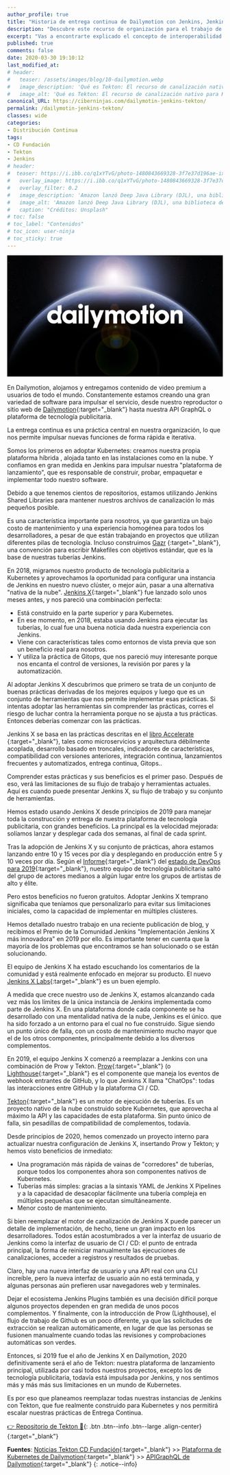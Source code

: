 ```yaml
---
author_profile: true
title: "Historia de entrega continua de Dailymotion con Jenkins, Jenkins X y Tekton"
description: "Descubre este recurso de organización para el trabajo de la integración continua"
excerpt: "Vas a encontrarte explicado el concepto de interoperabilidad dentro del mundo CI / CD además del equipo de trabajo sobre el desarrollo del término en sí"
published: true
comments: false
date: 2020-03-30 19:10:12
last_modified_at: 
# header:
#   teaser: /assets/images/blog/10-dailymotion.webp
#   image_description: 'Qué es Tekton: El recurso de canalización nativo para Kubernetes'
#   image_alt: 'Qué es Tekton: El recurso de canalización nativo para Kubernetes'
canonical_URL: https://ciberninjas.com/dailymotin-jenkins-tekton/
permalink: /dailymotin-jenkins-tekton/
classes: wide
categories:
- Distribución Continua
tags:
- CD Fundación
- Tekton
- Jenkins
# header:
#  teaser: https://i.ibb.co/q1xYTvG/photo-1480843669328-3f7e37d196ae-ixlib-rb-1-2.jpg
#   overlay_image: https://i.ibb.co/q1xYTvG/photo-1480843669328-3f7e37d196ae-ixlib-rb-1-2.jpg
#   overlay_filter: 0.2
#   image_description: 'Amazon lanzó Deep Java Library (DJL), una biblioteca de código abierto con API de Java para simplificar la capacitación, las pruebas, la implementación y la creación en 2020'
#   image_alt: 'Amazon lanzó Deep Java Library (DJL), una biblioteca de código abierto con API de Java para simplificar la capacitación, las pruebas, la implementación y la creación en 2002'
#   caption: "Créditos: Unsplash"
# toc: false
# toc_label: "Contenidos"
# toc_icon: user-ninja
# toc_sticky: true
---
```


![](/assets/images/blog/10-dailymotion.webp)

En Dailymotion, alojamos y entregamos contenido de video premium a usuarios de todo el mundo. Constantemente estamos creando una gran variedad de software para impulsar el servicio, desde nuestro reproductor o sitio web de [Dailymotion](https://www.dailymotion.com/){:target="_blank"} hasta nuestra API GraphQL o plataforma de tecnología publicitaria.

La entrega continua es una práctica central en nuestra organización, lo que nos permite impulsar nuevas funciones de forma rápida e iterativa.

Somos los primeros en adoptar Kubernetes: creamos nuestra propia plataforma híbrida , alojada tanto en las instalaciones como en la nube. Y confiamos en gran medida en Jenkins para impulsar nuestra "plataforma de lanzamiento", que es responsable de construir, probar, empaquetar e implementar todo nuestro software.

Debido a que tenemos cientos de repositorios, estamos utilizando Jenkins Shared Libraries para mantener nuestros archivos de canalización lo más pequeños posible.

Es una característica importante para nosotros, ya que garantiza un bajo costo de mantenimiento y una experiencia homogénea para todos los desarrolladores, a pesar de que están trabajando en proyectos que utilizan diferentes pilas de tecnología. Incluso construimos [Gazr](https://gazr.io/) {:target="_blank"}, una convención para escribir Makefiles con objetivos estándar, que es la base de nuestras tuberías Jenkins.

En 2018, migramos nuestro producto de tecnología publicitaria a Kubernetes y aprovechamos la oportunidad para configurar una instancia de Jenkins en nuestro nuevo clúster, o mejor aún, pasar a una alternativa "nativa de la nube". [Jenkins X](https://jenkins-x.io/){:target="_blank"} fue lanzado solo unos meses antes, y nos pareció una combinación perfecta:

- Está construido en la parte superior y para Kubernetes.
- En ese momento, en 2018, estaba usando Jenkins para ejecutar las tuberías, lo cual fue una buena noticia dada nuestra experiencia con Jenkins.
- Viene con características tales como entornos de vista previa que son un beneficio real para nosotros.
- Y utiliza la práctica de Gitops, que nos pareció muy interesante porque nos encanta el control de versiones, la revisión por pares y la automatización.

Al adoptar Jenkins X descubrimos que primero se trata de un conjunto de buenas prácticas derivadas de los mejores equipos y luego que es un conjunto de herramientas que nos permite implementar esas prácticas. Si intentas adoptar las herramientas sin comprender las prácticas, corres el riesgo de luchar contra la herramienta porque no se ajusta a tus prácticas. Entonces deberías comenzar con las prácticas.

Jenkins X se basa en las prácticas descritas en el [libro Accelerate ](https://itrevolution.com/book/accelerate/){:target="_blank"}, tales como microservicios y arquitectura débilmente acoplada, desarrollo basado en troncales, indicadores de características, compatibilidad con versiones anteriores, integración continua, lanzamientos frecuentes y automatizados, entrega continua, Gitops..

Comprender estas prácticas y sus beneficios es el primer paso. Después de eso, verá las limitaciones de su flujo de trabajo y herramientas actuales. Aquí es cuando puede presentar Jenkins X, su flujo de trabajo y su conjunto de herramientas.

Hemos estado usando Jenkins X desde principios de 2019 para manejar toda la construcción y entrega de nuestra plataforma de tecnología publicitaria, con grandes beneficios. La principal es la velocidad mejorada: solíamos lanzar y desplegar cada dos semanas, al final de cada sprint.

Tras la adopción de Jenkins X y su conjunto de prácticas, ahora estamos lanzando entre 10 y 15 veces por día y desplegando en producción entre 5 y 10 veces por día. Según el [Informe](https://services.google.com/fh/files/misc/state-of-devops-2019.pdf){:target="_blank"} del [estado de DevOps para 2019](https://services.google.com/fh/files/misc/state-of-devops-2019.pdf){:target="_blank"}, nuestro equipo de tecnología publicitaria saltó del grupo de actores medianos a algún lugar entre los grupos de artistas de alto y élite.

Pero estos beneficios no fueron gratuitos. Adoptar Jenkins X temprano significaba que teníamos que personalizarlo para evitar sus limitaciones iniciales, como la capacidad de implementar en múltiples clústeres.

Hemos detallado nuestro trabajo en una reciente publicación de blog, y recibimos el Premio de la Comunidad Jenkins "Implementación Jenkins X más innovadora" en 2019 por ello. Es importante tener en cuenta que la mayoría de los problemas que encontramos se han solucionado o se están solucionando.

El equipo de Jenkins X ha estado escuchando los comentarios de la comunidad y está realmente enfocado en mejorar su producto. El nuevo [Jenkins X Labs](https://jenkins-x.io/blog/2020/02/28/jxl-feb-20/){:target="_blank"} es un buen ejemplo.

A medida que crece nuestro uso de Jenkins X, estamos alcanzando cada vez más los límites de la única instancia de Jenkins implementada como parte de Jenkins X. En una plataforma donde cada componente se ha desarrollado con una mentalidad nativa de la nube, Jenkins es el único. que ha sido forzado a un entorno para el cual no fue construido. Sigue siendo un punto único de falla, con un costo de mantenimiento mucho mayor que el de los otros componentes, principalmente debido a los diversos complementos.

En 2019, el equipo Jenkins X comenzó a reemplazar a Jenkins con una combinación de Prow y Tekton. [Prow](https://github.com/kubernetes/test-infra/blob/master/prow/README.md){:target="_blank"} (o [Lighthouse](https://github.com/jenkins-x/lighthouse/blob/master/README.md){:target="_blank"} es el componente que maneja los eventos de webhook entrantes de GitHub, y lo que Jenkins X llama "ChatOps": todas las interacciones entre GitHub y la plataforma CI / CD.

[Tekton](/que-es-tekton/){:target="_blank"} es un motor de ejecución de tuberías. Es un proyecto nativo de la nube construido sobre Kubernetes, que aprovecha al máximo la API y las capacidades de esta plataforma. Sin punto único de falla, sin pesadillas de compatibilidad de complementos, todavía.

Desde principios de 2020, hemos comenzado un proyecto interno para actualizar nuestra configuración de Jenkins X, insertando Prow y Tekton; y hemos visto beneficios de inmediato:

- Una programación más rápida de vainas de "corredores" de tuberías, porque todos los componentes ahora son componentes nativos de Kubernetes.
- Tuberías más simples: gracias a la sintaxis YAML de Jenkins X Pipelines y a la capacidad de desacoplar fácilmente una tubería compleja en múltiples pequeñas que se ejecutan simultáneamente.
- Menor costo de mantenimiento.

Si bien reemplazar el motor de canalización de Jenkins X puede parecer un detalle de implementación, de hecho, tiene un gran impacto en los desarrolladores. Todos están acostumbrados a ver la interfaz de usuario de Jenkins como la interfaz de usuario de CI / CD: el punto de entrada principal, la forma de reiniciar manualmente las ejecuciones de canalizaciones, acceder a registros y resultados de pruebas.

Claro, hay una nueva interfaz de usuario y una API real con una CLI increíble, pero la nueva interfaz de usuario aún no está terminada, y algunas personas aún prefieren usar navegadores web y terminales.

Dejar el ecosistema Jenkins Plugins también es una decisión difícil porque algunos proyectos dependen en gran medida de unos pocos complementos. Y finalmente, con la introducción de Prow (Lighthouse), el flujo de trabajo de Github es un poco diferente, ya que las solicitudes de extracción se realizan automáticamente, en lugar de que las personas se fusionen manualmente cuando todas las revisiones y comprobaciones automáticas son verdes.

Entonces, si 2019 fue el año de Jenkins X en Dailymotion, 2020 definitivamente será el año de Tekton: nuestra plataforma de lanzamiento principal, utilizada por casi todos nuestros proyectos, excepto los de tecnología publicitaria, todavía está impulsada por Jenkins, y nos sentimos más y más más sus limitaciones en un mundo de Kubernetes.

Es por eso que planeamos reemplazar todas nuestras instancias de Jenkins con Tekton, que fue realmente construido para Kubernetes y nos permitirá escalar nuestras prácticas de Entrega Continua.

[👉 Repositorio de Tekton 🤞](https://github.com/tektoncd){: .btn .btn--info .btn--large .align-center}{:target="_blank"}
<!-- wiki, integración continua: https://en.wikipedia.org/wiki/Continuous_integration#CI/CD -->
<!-- - [Instalación de tuberías de Tekton](https://github.com/tektoncd/pipeline/blob/master/docs/install.md) - ¡Salta con [el tutorial!](https://github.com/tektoncd/pipeline/blob/master/docs/tutorial.md) -->

**Fuentes**: [Noticias Tekton CD Fundación](https://cd.foundation/blog/2020/03/30/dailymotion-continuous-delivery-story-with-jenkins-jenkins-x-and-tekton/){:target="_blank"} >> [Plataforma de Kubernetes de Dailymotion](https://medium.com/dailymotion/how-we-built-our-hybrid-kubernetes-platform-d121ea9cb0bc){:target="_blank"} >> [APIGraphQL de Dailymotion](https://medium.com/dailymotion/tartiflette-graphql-api-engine-python-open-source-a200c5bbc477){:target="_blank"}
{: .notice--info}
